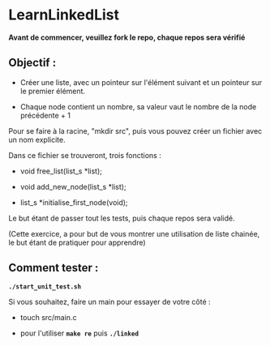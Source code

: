 # LearnLinkedList



**Avant de commencer, veuillez fork le repo, chaque repos sera vérifié**



## Objectif :

- Créer une liste, avec un pointeur sur l'élément suivant et un pointeur sur le premier élément.

- Chaque node contient un nombre, sa valeur vaut le nombre de la node précédente + 1

Pour se faire à la racine, "mkdir src", puis vous pouvez créer un fichier avec un nom explicite.

Dans ce fichier se trouveront, trois fonctions :

- void free_list(list_s *list);

- void add_new_node(list_s *list);

- list_s *initialise_first_node(void);

Le but étant de passer tout les tests, puis chaque repos sera validé.

(Cette exercice, a pour but de vous montrer une utilisation de liste chainée, le but étant de pratiquer pour apprendre)

## Comment tester :

**`./start_unit_test.sh`**

Si vous souhaitez, faire un main pour essayer de votre côté : 

- touch src/main.c

- pour l'utiliser **`make re`** puis **`./linked`**
